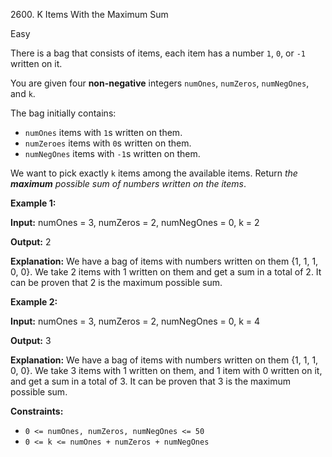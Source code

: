 2600\. K Items With the Maximum Sum

Easy

There is a bag that consists of items, each item has a number `1`, `0`, or `-1` written on it.

You are given four **non-negative** integers `numOnes`, `numZeros`, `numNegOnes`, and `k`.

The bag initially contains:

*   `numOnes` items with `1`s written on them.
*   `numZeroes` items with `0`s written on them.
*   `numNegOnes` items with `-1`s written on them.

We want to pick exactly `k` items among the available items. Return _the **maximum** possible sum of numbers written on the items_.

**Example 1:**

**Input:** numOnes = 3, numZeros = 2, numNegOnes = 0, k = 2

**Output:** 2

**Explanation:** We have a bag of items with numbers written on them {1, 1, 1, 0, 0}. We take 2 items with 1 written on them and get a sum in a total of 2. It can be proven that 2 is the maximum possible sum.

**Example 2:**

**Input:** numOnes = 3, numZeros = 2, numNegOnes = 0, k = 4

**Output:** 3

**Explanation:** We have a bag of items with numbers written on them {1, 1, 1, 0, 0}. We take 3 items with 1 written on them, and 1 item with 0 written on it, and get a sum in a total of 3. It can be proven that 3 is the maximum possible sum.

**Constraints:**

*   `0 <= numOnes, numZeros, numNegOnes <= 50`
*   `0 <= k <= numOnes + numZeros + numNegOnes`